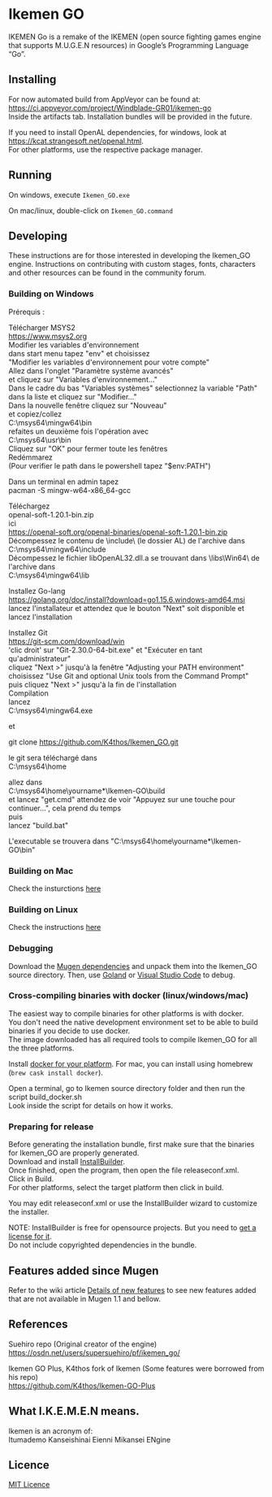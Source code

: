 # Ikemen GO
IKEMEN Go is a remake of the IKEMEN (open source fighting games engine that supports M.U.G.E.N resources) in Google’s Programming Language “Go”.

## Installing
For now automated build from AppVeyor can be found at:  
https://ci.appveyor.com/project/Windblade-GR01/ikemen-go  
Inside the artifacts tab. Installation bundles will be provided in the future.

If you need to install OpenAL dependencies, for windows, look at https://kcat.strangesoft.net/openal.html.  
For other platforms, use the respective package manager.

## Running
On windows, execute `Ikemen_GO.exe`

On mac/linux, double-click on `Ikemen_GO.command`

## Developing
These instructions are for those interested in developing the Ikemen_GO engine. Instructions on contributing with custom stages, fonts, characters and other resources can be found in the community forum.

### Building on Windows

Prérequis :  
  
Télécharger MSYS2  
https://www.msys2.org  
Modifier les variables d'environnement  
dans start menu tapez "env" et choisissez  
"Modifier les variables d'environnement pour votre compte"  
Allez dans l'onglet "Paramètre système avancés"  
et cliquez sur "Variables d'environnement..."  
Dans le cadre du bas "Variables systèmes" selectionnez la variable "Path" dans la liste et cliquez sur "Modifier..."  
Dans la nouvelle fenêtre cliquez sur "Nouveau"  
et copiez/collez  
C:\msys64\mingw64\bin  
refaites un deuxième fois l'opération avec  
C:\msys64\usr\bin  
Cliquez sur "OK" pour fermer toute les fenêtres  
Redémmarez  
(Pour verifier le path dans le powershell tapez "$env:PATH")  
  
Dans un terminal en admin tapez  
pacman -S mingw-w64-x86_64-gcc  
  
Téléchargez  
openal-soft-1.20.1-bin.zip  
ici  
https://openal-soft.org/openal-binaries/openal-soft-1.20.1-bin.zip  
Décompessez le contenu de \include\ (le dossier AL) de l'archive dans   
C:\msys64\mingw64\include  
Décompessez le fichier libOpenAL32.dll.a se trouvant dans \libs\Win64\ de l'archive dans   
C:\msys64\mingw64\lib  

Installez Go-lang  
https://golang.org/doc/install?download=go1.15.6.windows-amd64.msi  
lancez l'installateur et attendez que le bouton "Next" soit disponible et lancez l'installation  
  
Installez Git  
https://git-scm.com/download/win  
'clic droit' sur "Git-2.30.0-64-bit.exe" et "Exécuter en tant qu'administrateur"  
cliquez "Next >" jusqu'à la fenêtre "Adjusting your PATH environment"  
choisissez "Use Git and optional Unix tools from the Command Prompt"  
puis cliquez "Next >" jusqu'à la fin de l'installation  
Compilation  
lancez  
C:\msys64\mingw64.exe  
  
et  
  
git clone https://github.com/K4thos/Ikemen_GO.git
  
le git sera téléchargé dans  
C:\msys64\home  

allez dans  
C:\msys64\home\yourname*\Ikemen-GO\build  
et lancez "get.cmd" attendez de voir "Appuyez sur une touche pour continuer...", cela prend du temps  
puis  
lancez "build.bat"  
  
L'executable se trouvera dans "C:\msys64\home\yourname*\Ikemen-GO\bin"  
  
  
### Building on Mac
Check the insturctions [here](https://github.com/Windblade-GR01/Ikemen_GO/wiki/Building-on-MacOS)

### Building on Linux
Check the instructions [here](https://github.com/Windblade-GR01/Ikemen_GO/wiki/Building-on-Linux)

### Debugging
Download the [Mugen dependencies](https://github.com/Windblade-GR01/Ikemen_GO-Elecbyte-Screenpack) and unpack them into the Ikemen_GO source directory. Then, use [Goland](https://www.jetbrains.com/go/) or [Visual Studio Code](https://code.visualstudio.com/) to debug.

### Cross-compiling binaries with docker (linux/windows/mac)
The easiest way to compile binaries for other platforms is with docker.  
You don't need the native development environment set to be able to build binaries if you decide to use docker.  
The image downloaded has all required tools to compile Ikemen_GO for all the three platforms.

Install [docker for your platform](https://www.docker.com/get-started). For mac, you can install using homebrew (`brew cask install docker`).

Open a terminal, go to Ikemen source directory folder and then run the script build_docker.sh  
Look inside the script for details on how it works.

### Preparing for release
Before generating the installation bundle, first make sure that the binaries for Ikemen_GO are properly generated.  
Download and install [InstallBuilder](https://installbuilder.bitrock.com).  
Once finished, open the program, then open the file releaseconf.xml.  
Click in Build.  
For other platforms, select the target platform then click in build.

You may edit releaseconf.xml or use the InstallBuilder wizard to customize the installer.

NOTE: InstallBuilder is free for opensource projects. But you need to [get a license for it](https://installbuilder.bitrock.com/open-source-licenses.html).  
Do not include copyrighted dependencies in the bundle.

## Features added since Mugen
Refer to the wiki article [Details of new features](https://github.com/Windblade-GR01/Ikemen_GO/wiki/Details-of-new-features) to see new features added that are not available in Mugen 1.1 and bellow.

## References
Suehiro repo (Original creator of the engine)  
https://osdn.net/users/supersuehiro/pf/ikemen_go/

Ikemen GO Plus, K4thos fork of Ikemen (Some features were borrowed from his repo)  
https://github.com/K4thos/Ikemen-GO-Plus

## What I.K.E.M.E.N means.
Ikemen is an acronym of:  
Itumademo Kanseishinai Eienni Mikansei ENgine

## Licence
[MIT Licence](LICENSE.txt)

